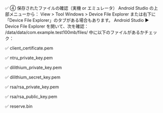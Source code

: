 ✅ ④ 保存されたファイルの確認（実機 or エミュレータ）
Android Studio の上部メニューから：
View > Tool Windows > Device File Explorer
または右下に「Device File Explorer」のタブがある場合もあります。
Android Studio ▶︎ Device File Explorer を開いて、次を確認：
/data/data/com.example.test100mb/files/
中に以下のファイルがあるかチェック：

✅ client_certificate.pem

✅ ntru_private_key.pem

✅ dilithium_private_key.pem

✅ dilithium_secret_key.pem

✅ rsa/rsa_private_key.pem

✅ rsa/rsa_public_key.pem

✅ reserve.bin